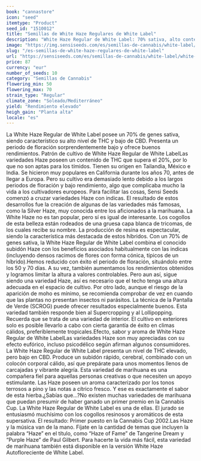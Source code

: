 ```yaml
---
book: "cannastore"
icon: "seed"
itemtype: "Product"
seed_id: "1510012"
title: "Semillas de White Haze Regulares de White Label"
description: "White Haze Regular de White Label: 70% sativa, alto contenido en THC, bajo en CBD, periodo de floración muy bajo y buenos rendimientos. ¡Pide tus semillas!"
image: "https://img.sensiseeds.com/es/semillas-de-cannabis/white-label/white-haze-image.png"
slug: "/es-semillas-de-white-haze-regulares-de-white-label"
url: "https://sensiseeds.com/es/semillas-de-cannabis/white-label/white-haze?a_aid=cannastore"
price: 87
currency: "eur"
number_of_seeds: 10
category: "Semillas de Cannabis"
flowering_min: 50
flowering_max: 70
strain_type: "Regular"
climate_zone: "Soleado/Mediterráneo"
yield: "Rendimiento elevado"
heigh_gain: "Planta alta"
locale: "es"
---
```

La White Haze Regular de White Label posee un 70% de genes sativa, siendo característico su alto nivel de THC y bajo de CBD. Presenta un periodo de floración sorprendentemente bajo y ofrece buenos rendimientos. Patrón de cultivo de White Haze Regular de White LabelLas variedades Haze poseen un contenido de THC que supera el 20%, por lo que no son aptas para los tímidos. Tienen su origen en Tailandia, México e India. Se hicieron muy populares en California durante los años 70, antes de llegar a Europa. Pero su cultivo era demasiado lento debido a los largos periodos de floración y bajo rendimiento, algo que complicaba mucho la vida a los cultivadores europeos. Para facilitar las cosas, Sensi Seeds comenzó a cruzar variedades Haze con indicas. El resultado de estos desarrollos fue la creación de algunas de las variedades más famosas, como la Silver Haze, muy conocida entre los aficionados a la marihuana. La White Haze no es tan popular, pero sí es igual de interesante. Los cogollos de esta belleza están rodeados de una gruesa capa blanca de tricomas, de los cuales recibe su nombre. La producción de resina es espectacular, siendo la característica más destacada de estos híbridos. Con un 70% de genes sativa, la White Haze Regular de White Label combina el conocido subidón Haze con los beneficios asociados habitualmente con las indicas (incluyendo densos racimos de flores con forma cónica, típicos de un híbrido).Hemos reducido con éxito el periodo de floración, situándolo entre los 50 y 70 días. A su vez, también aumentamos los rendimientos obtenidos y logramos limitar la altura a valores controlables. Pero aun así, sigue siendo una variedad Haze, así es necesario que el techo tenga una altura adecuada en el espacio de cultivo. Por otro lado, aunque el riesgo de la aparición de moho es mínimo, se recomienda comprobar de vez en cuando que las plantas no presentan insectos ni parásitos. La técnica de la Pantalla de Verde (SCROG) puede ofrecer resultados especialmente buenos. Esta variedad también responde bien al Supercropping y al Lollipopping. Recuerda que se trata de una variedad de interior. El cultivo en exteriores solo es posible llevarlo a cabo con cierta garantía de éxito en climas cálidos, preferiblemente tropicales.Efecto, sabor y aroma de White Haze Regular de White LabelLas variedades Haze son muy apreciadas con su efecto eufórico, incluso psicodélico según afirman algunos consumidores. La White Haze Regular de White Label presenta un nivel de THC elevado, pero bajo en CBD. Produce un subidón rápido, cerebral, combinado con un colocón corporal cálido, así que prepárate para unos momentos llenos de carcajadas y vibrante alegría. Esta variedad de marihuana es una compañera fiel para aquellas personas creativas o que necesiten un apoyo estimulante. Las Haze poseen un aroma caracterizado por los tonos terrosos a pino y las notas a cítrico fresco. Y ese es exactamente el sabor de esta hierba.¿Sabías que…?No existen muchas variedades de marihuana que puedan presumir de haber ganado un primer premio en la Cannabis Cup. La White Haze Regular de White Label es una de ellas. El jurado se entusiasmó muchísimo con los cogollos resinosos y aromáticos de esta supersativa. El resultado: Primer puesto en la Cannabis Cup 2002.Las Haze y la música van de la mano. Fíjate en la cantidad de temas que incluyen la palabra “Haze” en el título, como “Haze of Fame” de Tangerine Dream y “Purple Haze” de Paul Gilbert. Para hacerte la vida más fácil, esta variedad de marihuana también está disponible en la versión White Haze Autofloreciente de White Label.
